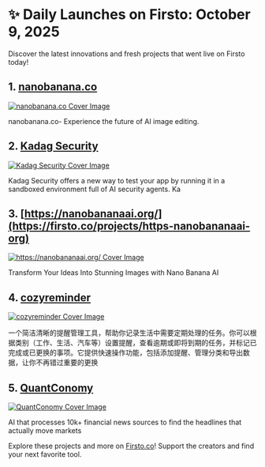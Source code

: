 # ✨ Daily Launches on Firsto: October 9, 2025

Discover the latest innovations and fresh projects that went live on Firsto today!

## 1. [nanobanana.co](https://firsto.co/projects/nanobanana-co)

[![nanobanana.co Cover Image](https://607255gt6f.ufs.sh/f/ViZtN9dvJxPt0keawW8gypnT7aCXzMsQ89ohr3qPkYZtAxDd)](https://firsto.co/projects/nanobanana-co)

 nanobanana.co- Experience the future of AI image editing.



## 2. [Kadag Security](https://firsto.co/projects/kadag-security)

[![Kadag Security Cover Image](https://607255gt6f.ufs.sh/f/ViZtN9dvJxPtdFwFD4IabXprP2y4lef0ZvgKx8oL9HEBDmIW)](https://firsto.co/projects/kadag-security)

 Kadag Security offers a new way to test your app by running it in a sandboxed environment full of AI security agents. Ka



## 3. [https://nanobananaai.org/](https://firsto.co/projects/https-nanobananaai-org)

[![https://nanobananaai.org/ Cover Image](https://607255gt6f.ufs.sh/f/ViZtN9dvJxPtl7FZtfXWD9zxvRcYaoQM57PG6ObUIey4Bjdi)](https://firsto.co/projects/https-nanobananaai-org)

 Transform Your Ideas Into Stunning Images with Nano Banana AI



## 4. [cozyreminder](https://firsto.co/projects/cozyreminder)

[![cozyreminder Cover Image](https://607255gt6f.ufs.sh/f/ViZtN9dvJxPtHGhPxuLX9qDlTdI5K0rLRkwQ4GaPYcgZijnm)](https://firsto.co/projects/cozyreminder)

 一个简洁清晰的提醒管理工具，帮助你记录生活中需要定期处理的任务。你可以根据类别（工作、生活、汽车等）设置提醒，查看逾期或即将到期的任务，并标记已完成或已更换的事项。它提供快速操作功能，包括添加提醒、管理分类和导出数据，让你不再错过重要的更换



## 5. [QuantConomy](https://firsto.co/projects/quantconomy)

[![QuantConomy Cover Image](https://607255gt6f.ufs.sh/f/ViZtN9dvJxPt17kokuVD6AuL9ozUTskqX8bJnNIRYwgScx2W)](https://firsto.co/projects/quantconomy)

 AI that processes 10k+ financial news sources to find the headlines that actually move markets




Explore these projects and more on [Firsto.co](https://firsto.co)! Support the creators and find your next favorite tool.
